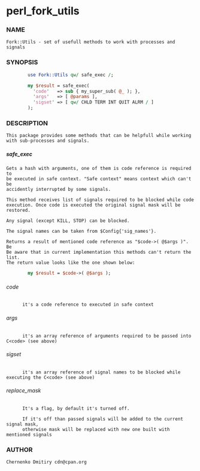 # perl_fork_utils

### NAME

    Fork::Utils - set of usefull methods to work with processes and signals

### SYNOPSIS
```perl
        use Fork::Utils qw/ safe_exec /;

        my $result = safe_exec(
          'code'   => sub { my_super_sub( @_ ); },
          'args'   => [ @params ],
          'sigset' => [ qw/ CHLD TERM INT QUIT ALRM / ]
        );
```

### DESCRIPTION

    This package provides some methods that can be helpfull while working
    with sub-processes and signals.

##### safe_exec
    Gets a hash with arguments, one of them is code reference is required to
    be executed in safe context. "Safe context" means context which can't be
    accidently interrupted by some signals.

    This method receives list of signals required to be blocked while code
    execution. Once code is executed the original signal mask will be
    restored.

    Any signal (except KILL, STOP) can be blocked.

    The signal names can be taken from $Config{'sig_names'}.

    Returns a result of mentioned code reference as "$code->( @$args )". Be
    Be aware that in current implementation this methods can't return the list.
    The return value looks like the one shown below:

```perl
        my $result = $code->( @$args );
```

###### code

          it's a code reference to executed in safe context

###### args

          it's an array reference of arguments required to be passed into C<code> (see above)

###### sigset

          it's an array reference of signal names to be blocked while executing the C<code> (see above)

###### replace_mask

          It's a flag, by default it's turned off.
  
          If it's off than passed signals will be added to the current signal mask,
          otherwise mask will be replaced with new one built with mentioned signals

### AUTHOR
    Chernenko Dmitiry cdn@cpan.org

